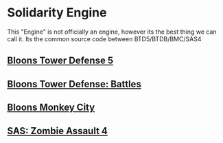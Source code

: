 # Solidarity Engine

This "Engine" is not officially an engine, however its the best thing we can call it. Its the common source code between BTD5/BTDB/BMC/SAS4  

## [Bloons Tower Defense 5](btd5/index.md)

## [Bloons Tower Defense: Battles](btdb/index.md)

## [Bloons Monkey City](bmc/index.md)

## [SAS: Zombie Assault 4](sas4/index.md)
